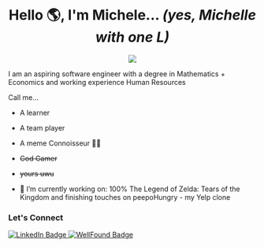 <h1 align="center">Hello 🌎, I'm Michele... <em>(yes, Michelle with one L)</em></h1>

<div align="center">
  <img src="https://gifdb.com/images/file/lofi-rooftop-study-night-chill-lqcvkej9ymld5zbv.gif">
</div>

I am an aspiring software engineer with a degree in Mathematics + Economics and working experience Human Resources


Call me...
- A learner
- A team player
- A meme Connoisseur 🤌🏻
- <del>God Gamer</del>
- <del>yours uwu</del>


- 🔭 I’m currently working on: 100% The Legend of Zelda: Tears of the Kingdom and finishing touches on peepoHungry - my Yelp clone


### Let's Connect
<div id="badges">
  <a href="https://www.linkedin.com/in/michele-zhang-380417199/">
    <img src="https://img.shields.io/badge/LinkedIn-blue?style=for-the-badge&logo=linkedin&logoColor=white" alt="LinkedIn Badge"/>
  </a>
  <a target="_blank" href="https://wellfound.com/u/michele-zhang-1">
    <img src="https://img.shields.io/badge/wellfound-white?style=for-the-badge&logo=AngelList&logoColor=black" alt="WellFound Badge"/>
  </a>
</div>
<!--
**mzhanggg/mzhanggg** is a ✨ _special_ ✨ repository because its `README.md` (this file) appears on your GitHub profile.

Here are some ideas to get you started:

- 🔭 I’m currently working on ...
- 🌱 I’m currently learning ...
- 👯 I’m looking to collaborate on ...
- 🤔 I’m looking for help with ...
- 💬 Ask me about ...
- 📫 How to reach me: ...
- 😄 Pronouns: ...
- ⚡ Fun fact: ...
-->
